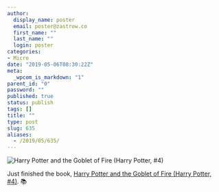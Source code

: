 ```yaml
---
author:
  display_name: poster
  email: poster@zastrow.co
  first_name: ""
  last_name: ""
  login: poster
categories:
- Micro
date: "2019-05-06T08:30:22Z"
meta:
  _wpcom_is_markdown: "1"
parent_id: "0"
password: ""
published: true
status: publish
tags: []
title: ""
type: post
slug: 635
aliases:
  - /2019/05/635/
---
```

<p><img src="https://i.gr-assets.com/images/S/compressed.photo.goodreads.com/books/1448194057l/27876157.jpg" alt="Harry Potter and the Goblet of Fire (Harry Potter, #4)" /></p>

<p>Just finished the book, <a href="https://www.goodreads.com/review/show/2811228289?utm_medium=api&amp;utm_source=rss">Harry Potter and the Goblet of Fire (Harry Potter, #4)</a>. 📚</p>
